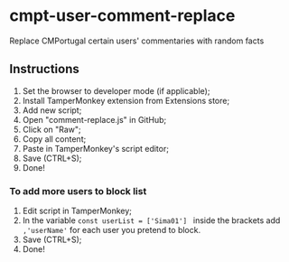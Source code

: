 # cmpt-user-comment-replace
Replace CMPortugal certain users' commentaries with random facts

## Instructions
1. Set the browser to developer mode (if applicable);
2. Install TamperMonkey extension from Extensions store;
3. Add new script;
4. Open "comment-replace.js" in GitHub;
5. Click on "Raw";
6. Copy all content;
7. Paste in TamperMonkey's script editor;
8. Save (CTRL+S);
9. Done!

### To add more users to block list
1. Edit script in TamperMonkey;
2. In the variable ```const userList = ['Sima01'] ``` inside the brackets add ```,'userName'``` for each user you pretend to block.
3. Save (CTRL+S);
4. Done!
